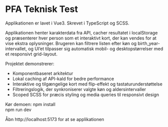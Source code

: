 # PFA Teknisk Test

Applikationen er lavet i Vue3. Skrevet i TypeScript og SCSS.

Applikationen henter karakterdata fra API, cacher resultatet i localStorage og præsenterer hver person som et interaktivt kort, der kan vendes for at vise ekstra oplysninger. Brugeren kan filtrere listen efter køn og birth_year-intervallet, og UI’et tilpasser sig automatisk mobil- og desktopstørrelser med et responsivt grid-layout.

Projektet demonstrerer:

- Komponentbaseret arkitektur
- Lokal caching af API-kald for bedre performance
- Interaktive og tilgængelige kort med flip-effekt og tastaturunderstøttelse
- Filtreringslogik, der synkroniserer valgte køn og aldersintervaller
- Scoped SCSS for præcis styling og media queries til responsivt design

Kør demoen:
npm install  
npm run dev

Åbn http://localhost:5173 for at se applikationen
